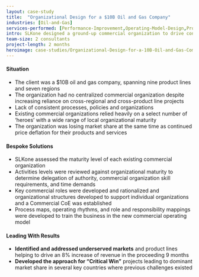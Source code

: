 ```yaml
---
layout: case-study
title:  "Organizational Design for a $10B Oil and Gas Company"
industries: [Oil-and-Gas]
services-performed: [Performance-Improvement,Operating-Model-Design,Process-Design]
intro: SLKone designed a ground-up commercial organization to drive consistent commercial discipline and adapt to a dynamic operating environment
team-size: 2 consultants
project-length: 2 months
heroimage: case-studies/Organizational-Design-for-a-10B-Oil-and-Gas-Company.jpg
---
```


#### Situation
- The client was a $10B oil and gas company, spanning nine product lines and seven regions
- The organization had no centralized commercial organization despite increasing reliance on cross-regional and cross-product line projects
- Lack of consistent processes, policies and organizations
- Existing commercial organizations relied heavily on a select number of ‘heroes’ with a wide range of local organizational maturity
- The organization was losing market share at the same time as continued price deflation for their products and services

#### Bespoke Solutions
- SLKone assessed the maturity level of each existing commercial organization
- Activities levels were reviewed against organizational maturity to determine delegation of authority, commercial organization skill requirements, and time demands
- Key commercial roles were developed and rationalized and organizational structures developed to support individual organizations and a Commercial CoE was established
- Process maps, operating rhythms, and role and responsibility mappings were developed to train the business in the new commercial operating model


#### Leading With Results
- **Identified and addressed underserved markets** and product lines helping to drive an 8% increase of revenue in the proceeding 9 months
- **Developed the approach for “Critical Win”** projects leading to dominant market share in several key countries where previous challenges existed
